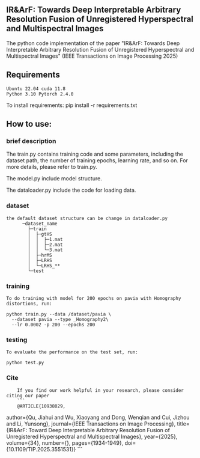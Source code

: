 ## IR&ArF: Towards Deep Interpretable Arbitrary Resolution Fusion of Unregistered Hyperspectral and Multispectral Images




The python code implementation of the paper "IR&ArF: Towards Deep Interpretable Arbitrary Resolution Fusion of Unregistered Hyperspectral and Multispectral Images" (IEEE Transactions on Image Processing 2025)

## Requirements
    Ubuntu 22.04 cuda 11.8
    Python 3.10 Pytorch 2.4.0
    
To install requirements:
        pip install -r requirements.txt

## How to use:
### brief description
The train.py contains training code and some parameters, including the dataset path, the number of training epochs, learning rate, and so on. For more details, please refer to train.py.

The model.py include model structure.

The dataloader.py include the code for loading data.

### dataset
    the default dataset structure can be change in dataloader.py
          ─dataset_name
            ├─train
            │  ├─gtHS
            │  │  ├─1.mat
            │  │  ├─2.mat
            │  │  └─3.mat
            │  ├─hrMS
            │  ├─LRHS
            │  └─LRHS_**
            └─test

### training
    To do training with model for 200 epochs on pavia with Homography distortions, run:

```
python train.py --data /dataset/pavia \
  --dataset pavia --type _Homography2\
  --lr 0.0002 -p 200 --epochs 200
```


### testing
    To evaluate the performance on the test set, run:
    
```
python test.py 
```

### Cite
        If you find our work helpful in your research, please consider citing our paper
        ```
        @ARTICLE{10938029,
  author={Qu, Jiahui and Wu, Xiaoyang and Dong, Wenqian and Cui, Jizhou and Li, Yunsong},
  journal={IEEE Transactions on Image Processing}, 
  title={IR&ArF: Toward Deep Interpretable Arbitrary Resolution Fusion of Unregistered Hyperspectral and Multispectral Images}, 
  year={2025},
  volume={34},
  number={},
  pages={1934-1949},
  doi={10.1109/TIP.2025.3551531}}
        ```
        

